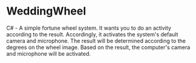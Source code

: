 # WeddingWheel
C# - A simple fortune wheel system. It wants you to do an activity according to the result. Accordingly, it activates the system's default camera and microphone.
The result will be determined according to the degrees on the wheel image. Based on the result, the computer's camera and microphone will be activated.
